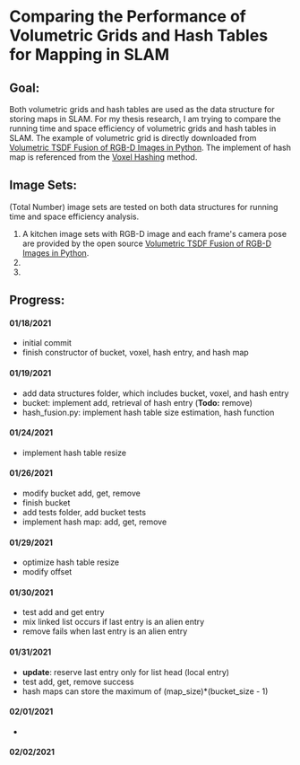 # Comparing the Performance of Volumetric Grids and Hash Tables for Mapping in SLAM

## Goal: 

Both volumetric grids and hash tables are used as the data structure for storing maps in SLAM. For my thesis research, I am trying to compare the running time and space efficiency of volumetric grids and hash tables in SLAM.
The example of volumetric grid is directly downloaded from [Volumetric TSDF Fusion of RGB-D Images in Python](https://github.com/andyzeng/tsdf-fusion-python). The implement of hash map is referenced from the [Voxel Hashing](https://github.com/niessner/VoxelHashing) method.

## Image Sets:

(Total Number) image sets are tested on both data structures for running time and space efficiency analysis.

1. A kitchen image sets with RGB-D image and each frame's camera pose are provided by the open source [Volumetric TSDF Fusion of RGB-D Images in Python](https://github.com/andyzeng/tsdf-fusion-python).
2.
3. 

## Progress:

#### 01/18/2021 
+ initial commit
+ finish constructor of bucket, voxel, hash entry, and hash map

#### 01/19/2021 
+ add data structures folder, which includes bucket, voxel, and hash entry
+ bucket: implement add, retrieval of hash entry (**Todo:** remove)
+ hash_fusion.py: implement hash table size estimation, hash function

#### 01/24/2021 
+ implement hash table resize

#### 01/26/2021 
+ modify bucket add, get, remove
+ finish bucket
+ add tests folder, add bucket tests
+ implement hash map: add, get, remove

#### 01/29/2021 
+ optimize hash table resize
+ modify offset

#### 01/30/2021
+ test add and get entry
+ mix linked list occurs if last entry is an alien entry
+ remove fails when last entry is an alien entry

#### 01/31/2021
+ **update**: reserve last entry only for list head (local entry)
+ test add, get, remove success
+ hash maps can store the maximum of (map_size)*(bucket_size - 1)

#### 02/01/2021
+ 

#### 02/02/2021